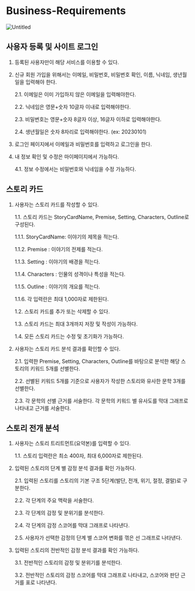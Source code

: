 # Business-Requirements

![Untitled](https://prod-files-secure.s3.us-west-2.amazonaws.com/8dc924be-b203-469c-a35a-3f357129cc87/b73568c6-8eb3-429a-84e0-39559ca09c2f/Untitled.png)
## 사용자 등록 및 사이트 로그인

1. 등록된 사용자만이 해당 서비스를 이용할 수 있다.
2. 신규 회원 가입을 위해서는 이메일, 비밀번호, 비밀번호 확인, 이름, 닉네임, 생년월일을 입력해야 한다.
    
    2.1. 이메일은 이미 가입하지 않은 이메일을 입력해야한다.
    
    2.2. 닉네임은 영문+숫자 10글자 이내로 입력해야한다.
    
    2.3. 비밀번호는 영문+숫자 8글자 이상, 16글자 이하로 입력해야한다.
    
    2.4. 생년월일은 숫자 8자리로 입력해야한다. (ex: 20230101)
    
3. 로그인 페이지에서 이메일과 비밀번호를 입력하고 로그인을 한다.
4. 내 정보 확인 및 수정은 마이페이지에서 가능하다.
    
    4.1. 정보 수정에서는 비밀번호와 닉네임을 수정 가능하다.
    

## 스토리 카드

1. 사용자는 스토리 카드를 작성할 수 있다.
    
    1.1. 스토리 카드는 StoryCardName, Premise, Setting, Characters, Outline로 구성된다.
    
    1.1.1. StoryCardName: 이야기의 제목을 적는다.
    
    1.1.2. Premise : 이야기의 전제를 적는다.
    
    1.1.3. Setting : 이야기의 배경을 적는다.
    
    1.1.4. Characters : 인물의 성격이나 특성을 적는다.
    
    1.1.5. Outline : 이야기의 개요를 적는다.
    
    1.1.6. 각 입력란은 최대 1,000자로 제한된다.
    
    1.2. 스토리 카드를 추가 또는 삭제할 수 있다.
    
    1.3. 스토리 카드는 최대 3개까지 저장 및 작성이 가능하다.
    
    1.4. 모든 스토리 카드는 수정 및 초기화가 가능하다.
    
2. 사용자는 스토리 카드 분석 결과를 확인할 수 있다.
    
    2.1. 입력한 Premise, Setting, Characters, Outline를 바탕으로 분석한 해당 스토리의 키워드 5개를 선별한다.
    
    2.2. 선별된 키워드 5개를 기준으로 사용자가 작성한 스토리와 유사한 문학 3개를 선별한다.
    
    2.3. 각 문학의 선별 근거를 서술한다. 각 문학의 키워드 별 유사도를 막대 그래프로 나타내고 근거를 서술한다.
    

## 스토리 전개 분석

1. 사용자는 스토리 트리트먼트(요약본)를 입력할 수 있다.
    
    1.1. 스토리 입력란은 최소 400자, 최대 6,000자로 제한된다.
    
2. 입력된 스토리의 단계 별 감정 분석 결과를 확인 가능하다.
    
    2.1. 입력된 스토리를 스토리의 기본 구조 5단계(발단, 전개, 위기, 절정, 결말)로 구분한다. 
    
    2.2. 각 단계의 주요 맥락을 서술한다.
    
    2.3. 각 단계의 감정 및 분위기를 분석한다.
    
    2.4. 각 단계의 감정 스코어를 막대 그래프로 나타낸다.
    
    2.5. 사용자가 선택한 감정의 단계 별 스코어 변화를 꺾은 선 그래프로 나타낸다.
    
3. 입력된 스토리의 전반적인 감정 분석 결과를 확인 가능하다.  
    
    3.1. 전반적인 스토리의 감정 및 분위기를 분석한다.
    
    3.2. 전반적인 스토리의 감정 스코어를 막대 그래프로 나타내고, 스코어와 판단 근거를 표로 나타낸다.
